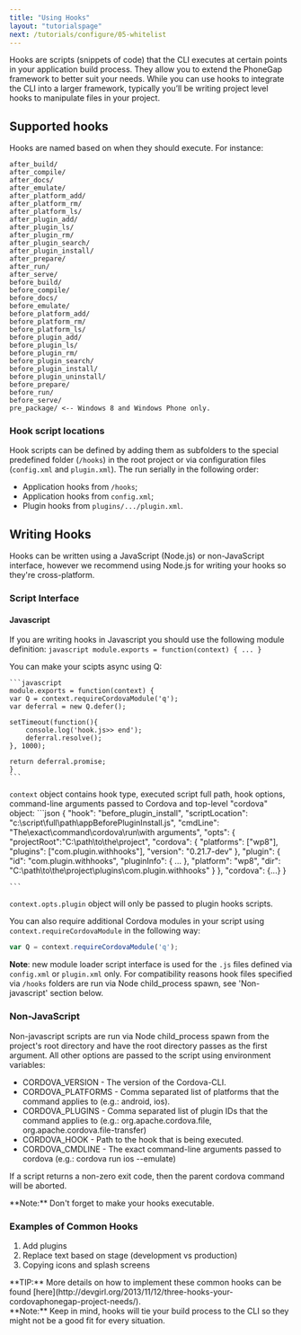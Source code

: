 ```yaml
---
title: "Using Hooks"
layout: "tutorialspage"
next: /tutorials/configure/05-whitelist
---
```


Hooks are scripts (snippets of code) that the CLI executes at certain points in your application build process. They allow you to extend the 
PhoneGap framework to better suit your needs. While you can use hooks to integrate the CLI into a larger framework, typically you’ll be writing 
project level hooks to manipulate files in your project.

## Supported hooks
Hooks are named based on when they should execute. For instance:

    after_build/
    after_compile/
    after_docs/
    after_emulate/
    after_platform_add/
    after_platform_rm/
    after_platform_ls/
    after_plugin_add/
    after_plugin_ls/
    after_plugin_rm/
    after_plugin_search/
    after_plugin_install/   
    after_prepare/
    after_run/
    after_serve/
    before_build/
    before_compile/
    before_docs/
    before_emulate/
    before_platform_add/
    before_platform_rm/
    before_platform_ls/
    before_plugin_add/
    before_plugin_ls/
    before_plugin_rm/
    before_plugin_search/
    before_plugin_install/   
    before_plugin_uninstall/   
    before_prepare/
    before_run/
    before_serve/
    pre_package/ <-- Windows 8 and Windows Phone only.

### Hook script locations
Hook scripts can be defined by adding them as subfolders to the special predefined folder (`/hooks`) in the root project or via configuration files (`config.xml` and `plugin.xml`). The run serially in the following order:
* Application hooks from `/hooks`;
* Application hooks from `config.xml`;
* Plugin hooks from `plugins/.../plugin.xml`.

## Writing Hooks
Hooks can be written using a JavaScript (Node.js) or non-JavaScript interface, however we recommend using Node.js for writing your hooks so they're cross-platform. 

### Script Interface

#### Javascript

If you are writing hooks in Javascript you should use the following module definition:
    ```javascript
    module.exports = function(context) {
        ...
    }
    ```

You can make your scipts async using Q:
    
    ```javascript
    module.exports = function(context) {
    var Q = context.requireCordovaModule('q');
    var deferral = new Q.defer();

    setTimeout(function(){
    	console.log('hook.js>> end');
		deferral.resolve();
    }, 1000);

    return deferral.promise;
    }
    ```

`context` object contains hook type, executed script full path, hook options, command-line arguments passed to Cordova and top-level "cordova" object:
    ```json
    {
        "hook": "before_plugin_install",
        "scriptLocation": "c:\\script\\full\\path\\appBeforePluginInstall.js",
        "cmdLine": "The\\exact\\command\\cordova\\run\\with arguments",
        "opts": {
            "projectRoot":"C:\\path\\to\\the\\project",
            "cordova": {
                "platforms": ["wp8"],
                "plugins": ["com.plugin.withhooks"],
                "version": "0.21.7-dev"
            },
            "plugin": {
                "id": "com.plugin.withhooks",
                "pluginInfo": {
                    ...
                },
                "platform": "wp8",
                "dir": "C:\\path\\to\\the\\project\\plugins\\com.plugin.withhooks"
            }
        },
        "cordova": {...}
    }
    
    ```
`context.opts.plugin` object will only be passed to plugin hooks scripts.

You can also require additional Cordova modules in your script using `context.requireCordovaModule` in the following way:
```javascript
var Q = context.requireCordovaModule('q');
```

__Note__:  new module loader script interface is used for the `.js` files defined via `config.xml` or `plugin.xml` only.
For compatibility reasons hook files specified via `/hooks` folders are run via Node child_process spawn, see 'Non-javascript' section below.

### Non-JavaScript

Non-javascript scripts are run via Node child_process spawn from the project's root directory and have the root directory passes as the first argument. All other options are passed to the script using environment variables:

* CORDOVA_VERSION - The version of the Cordova-CLI.
* CORDOVA_PLATFORMS - Comma separated list of platforms that the command applies to (e.g.: android, ios).
* CORDOVA_PLUGINS - Comma separated list of plugin IDs that the command applies to (e.g.: org.apache.cordova.file, org.apache.cordova.file-transfer)
* CORDOVA_HOOK - Path to the hook that is being executed.
* CORDOVA_CMDLINE - The exact command-line arguments passed to cordova (e.g.: cordova run ios --emulate)

If a script returns a non-zero exit code, then the parent cordova command will be aborted.

<div class="alert--warning"> **Note:** Don't forget to make your hooks executable.</div>



### Examples of Common Hooks
1. Add plugins
2. Replace text based on stage (development vs production) 
3. Copying icons and splash screens

<div class="alert--info">**TIP:** More details on how to implement these common hooks can be found [here](http://devgirl.org/2013/11/12/three-hooks-your-cordovaphonegap-project-needs/).</div> 

<div class="alert--warning"> **Note:** Keep in mind, hooks will tie your build process to the CLI so they might not be a good fit for every situation.</div>

